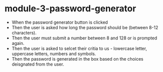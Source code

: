 # module-3-password-generator


* When the password generator button is clicked 
* Then the user is asked how long the password should be (between 8-12 characters).
* Then the user must submit a number between 8 and 128 or is prompted again.
* Then the user is asked to selcet their critia to us - lowercase letter, uppercase letters, numbers and symbols.
* Then the password is generated in the box based on the choices deisgnated from the user.